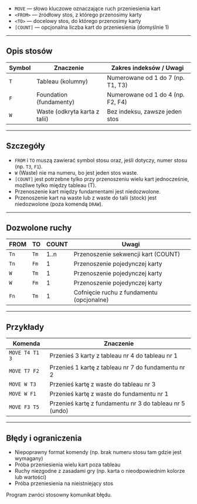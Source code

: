 
- `MOVE` — słowo kluczowe oznaczające ruch przeniesienia kart
- `<FROM>` — źródłowy stos, z którego przenosimy karty
- `<TO>` — docelowy stos, do którego przenosimy karty
- `[COUNT]` — opcjonalna liczba kart do przeniesienia (domyślnie 1)

---

## Opis stosów

| Symbol | Znaczenie                 | Zakres indeksów / Uwagi                |
|--------|--------------------------|---------------------------------------|
| `T`    | Tableau (kolumny)        | Numerowane od 1 do 7 (np. T1, T3)    |
| `F`    | Foundation (fundamenty)  | Numerowane od 1 do 4 (np. F2, F4)    |
| `W`    | Waste (odkryta karta z talii) | Bez indeksu, zawsze jeden stos      |

---

## Szczegóły

- `FROM` i `TO` muszą zawierać symbol stosu oraz, jeśli dotyczy, numer stosu (np. `T3`, `F1`).
- `W` (Waste) nie ma numeru, bo jest jeden stos waste.
- `[COUNT]` jest potrzebne tylko przy przenoszeniu wielu kart jednocześnie, możliwe tylko między tableau (T).
- Przenoszenie kart między fundamentami jest niedozwolone.
- Przenoszenie kart na waste lub z waste do talii (stock) jest niedozwolone (poza komendą `DRAW`).

---

## Dozwolone ruchy

| FROM  | TO    | COUNT   | Uwagi                               |
|-------|-------|---------|------------------------------------|
| `Tn`  | `Tm`  | 1..n    | Przenoszenie sekwencji kart (COUNT)|
| `Tn`  | `Fm`  | 1       | Przenoszenie pojedynczej karty     |
| `W`   | `Tm`  | 1       | Przenoszenie pojedynczej karty     |
| `W`   | `Fm`  | 1       | Przenoszenie pojedynczej karty     |
| `Fn`  | `Tm`  | 1       | Cofnięcie ruchu z fundamentu (opcjonalne) |

---

## Przykłady

| Komenda       | Znaczenie                                             |
|---------------|-------------------------------------------------------|
| `MOVE T4 T1 3`| Przenieś 3 karty z tableau nr 4 do tableau nr 1       |
| `MOVE T7 F2`  | Przenieś 1 kartę z tableau nr 7 do fundamentu nr 2    |
| `MOVE W T3`   | Przenieś kartę z waste do tableau nr 3                 |
| `MOVE W F1`   | Przenieś kartę z waste do fundamentu nr 1               |
| `MOVE F3 T5`  | Przenieś kartę z fundamentu nr 3 do tableau nr 5 (undo) |

---

## Błędy i ograniczenia

- Niepoprawny format komendy (np. brak numeru stosu tam gdzie jest wymagany)
- Próba przeniesienia wielu kart poza tableau
- Ruchy niezgodne z zasadami gry (np. karta o nieodpowiednim kolorze lub wartości)
- Próba przeniesienia na nieistniejący stos

Program zwróci stosowny komunikat błędu.